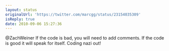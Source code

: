 ```yaml
---
layout: status
originalUrl: 'https://twitter.com/marcgg/status/23154035309'
isReply: true
date: 2010-09-06 15:27:36
---
```


@ZachWeiner If the code is bad, you will need to add comments. If the code is good it will speak for itself. Coding nazi out!
